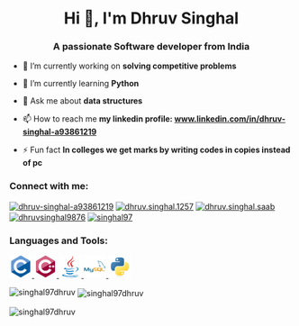 <h1 align="center">Hi 👋, I'm Dhruv Singhal</h1>
<h3 align="center">A passionate Software developer from India</h3>

- 🔭 I’m currently working on **solving competitive problems**

- 🌱 I’m currently learning **Python**

- 💬 Ask me about **data structures**

- 📫 How to reach me **my linkedin profile: www.linkedin.com/in/dhruv-singhal-a93861219**

- ⚡ Fun fact **In colleges we get marks by writing codes in copies instead of pc**

<h3 align="left">Connect with me:</h3>
<p align="left">
<a href="https://linkedin.com/in/dhruv-singhal-a93861219" target="blank"><img align="center" src="https://raw.githubusercontent.com/rahuldkjain/github-profile-readme-generator/master/src/images/icons/Social/linked-in-alt.svg" alt="dhruv-singhal-a93861219" height="30" width="40" /></a>
<a href="https://fb.com/dhruv.singhal.1257" target="blank"><img align="center" src="https://raw.githubusercontent.com/rahuldkjain/github-profile-readme-generator/master/src/images/icons/Social/facebook.svg" alt="dhruv.singhal.1257" height="30" width="40" /></a>
<a href="https://instagram.com/dhruv.singhal.saab" target="blank"><img align="center" src="https://raw.githubusercontent.com/rahuldkjain/github-profile-readme-generator/master/src/images/icons/Social/instagram.svg" alt="dhruv.singhal.saab" height="30" width="40" /></a>
<a href="https://www.hackerrank.com/dhruvsinghal9876" target="blank"><img align="center" src="https://raw.githubusercontent.com/rahuldkjain/github-profile-readme-generator/master/src/images/icons/Social/hackerrank.svg" alt="dhruvsinghal9876" height="30" width="40" /></a>
<a href="https://www.leetcode.com/singhal97" target="blank"><img align="center" src="https://raw.githubusercontent.com/rahuldkjain/github-profile-readme-generator/master/src/images/icons/Social/leet-code.svg" alt="singhal97" height="30" width="40" /></a>
</p>

<h3 align="left">Languages and Tools:</h3>
<p align="left"> <a href="https://www.cprogramming.com/" target="_blank" rel="noreferrer"> <img src="https://raw.githubusercontent.com/devicons/devicon/master/icons/c/c-original.svg" alt="c" width="40" height="40"/> </a> <a href="https://www.w3schools.com/cpp/" target="_blank" rel="noreferrer"> <img src="https://raw.githubusercontent.com/devicons/devicon/master/icons/cplusplus/cplusplus-original.svg" alt="cplusplus" width="40" height="40"/> </a> <a href="https://www.java.com" target="_blank" rel="noreferrer"> <img src="https://raw.githubusercontent.com/devicons/devicon/master/icons/java/java-original.svg" alt="java" width="40" height="40"/> </a> <a href="https://www.mysql.com/" target="_blank" rel="noreferrer"> <img src="https://raw.githubusercontent.com/devicons/devicon/master/icons/mysql/mysql-original-wordmark.svg" alt="mysql" width="40" height="40"/> </a> <a href="https://www.python.org" target="_blank" rel="noreferrer"> <img src="https://raw.githubusercontent.com/devicons/devicon/master/icons/python/python-original.svg" alt="python" width="40" height="40"/> </a> </p>

<p><img align="left" src="https://github-readme-stats.vercel.app/api/top-langs?username=singhal97dhruv&show_icons=true&locale=en&layout=compact" alt="singhal97dhruv" /></p>

<p>&nbsp;<img align="center" src="https://github-readme-stats.vercel.app/api?username=singhal97dhruv&show_icons=true&locale=en" alt="singhal97dhruv" /></p>

<p><img align="center" src="https://github-readme-streak-stats.herokuapp.com/?user=singhal97dhruv&" alt="singhal97dhruv" /></p>
